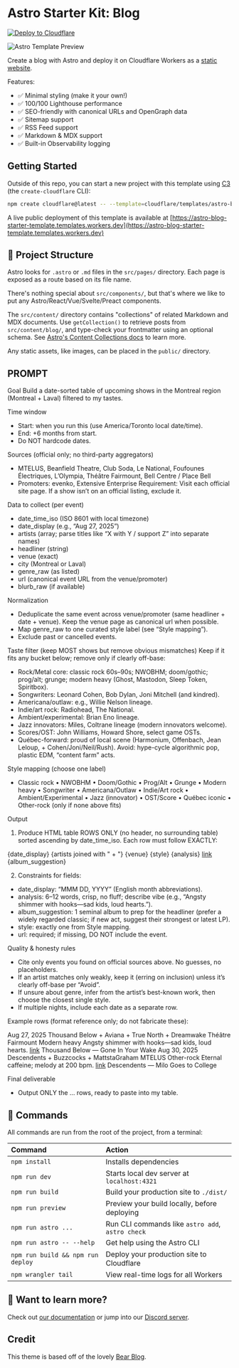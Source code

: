 # Astro Starter Kit: Blog

[![Deploy to Cloudflare](https://deploy.workers.cloudflare.com/button)](https://deploy.workers.cloudflare.com/?url=https://github.com/cloudflare/templates/tree/main/astro-blog-starter-template)

![Astro Template Preview](https://github.com/withastro/astro/assets/2244813/ff10799f-a816-4703-b967-c78997e8323d)

<!-- dash-content-start -->

Create a blog with Astro and deploy it on Cloudflare Workers as a [static website](https://developers.cloudflare.com/workers/static-assets/).

Features:

- ✅ Minimal styling (make it your own!)
- ✅ 100/100 Lighthouse performance
- ✅ SEO-friendly with canonical URLs and OpenGraph data
- ✅ Sitemap support
- ✅ RSS Feed support
- ✅ Markdown & MDX support
- ✅ Built-in Observability logging

<!-- dash-content-end -->

## Getting Started

Outside of this repo, you can start a new project with this template using [C3](https://developers.cloudflare.com/pages/get-started/c3/) (the `create-cloudflare` CLI):

```bash
npm create cloudflare@latest -- --template=cloudflare/templates/astro-blog-starter-template
```

A live public deployment of this template is available at [https://astro-blog-starter-template.templates.workers.dev](https://astro-blog-starter-template.templates.workers.dev)

## 🚀 Project Structure

Astro looks for `.astro` or `.md` files in the `src/pages/` directory. Each page is exposed as a route based on its file name.

There's nothing special about `src/components/`, but that's where we like to put any Astro/React/Vue/Svelte/Preact components.

The `src/content/` directory contains "collections" of related Markdown and MDX documents. Use `getCollection()` to retrieve posts from `src/content/blog/`, and type-check your frontmatter using an optional schema. See [Astro's Content Collections docs](https://docs.astro.build/en/guides/content-collections/) to learn more.

Any static assets, like images, can be placed in the `public/` directory.


## PROMPT

Goal
Build a date-sorted table of upcoming shows in the Montreal region (Montreal + Laval) filtered to my tastes.

Time window
- Start: when you run this (use America/Toronto local date/time).
- End: +6 months from start.
- Do NOT hardcode dates.

Sources (official only; no third-party aggregators)
- MTELUS, Beanfield Theatre, Club Soda, Le National, Foufounes Électriques, L’Olympia, Théâtre Fairmount, Bell Centre / Place Bell
- Promoters: evenko, Extensive Enterprise
Requirement: Visit each official site page. If a show isn’t on an official listing, exclude it.

Data to collect (per event)
- date_time_iso (ISO 8601 with local timezone)
- date_display (e.g., “Aug 27, 2025”)
- artists (array; parse titles like “X with Y / support Z” into separate names)
- headliner (string)
- venue (exact)
- city (Montreal or Laval)
- genre_raw (as listed)
- url (canonical event URL from the venue/promoter)
- blurb_raw (if available)

Normalization
- Deduplicate the same event across venue/promoter (same headliner + date + venue). Keep the venue page as canonical url when possible.
- Map genre_raw to one curated style label (see “Style mapping”).
- Exclude past or cancelled events.

Taste filter (keep MOST shows but remove obvious mismatches)
Keep if it fits any bucket below; remove only if clearly off-base:
- Rock/Metal core: classic rock 60s–90s; NWOBHM; doom/gothic; prog/alt; grunge; modern heavy (Ghost, Mastodon, Sleep Token, Spiritbox).
- Songwriters: Leonard Cohen, Bob Dylan, Joni Mitchell (and kindred).
- Americana/outlaw: e.g., Willie Nelson lineage.
- Indie/art rock: Radiohead, The National.
- Ambient/experimental: Brian Eno lineage.
- Jazz innovators: Miles, Coltrane lineage (modern innovators welcome).
- Scores/OST: John Williams, Howard Shore, select game OSTs.
- Québec-forward: proud of local scene (Harmonium, Offenbach, Jean Leloup, + Cohen/Joni/Neil/Rush).
Avoid: hype-cycle algorithmic pop, plastic EDM, “content farm” acts.

Style mapping (choose one label)
- Classic rock • NWOBHM • Doom/Gothic • Prog/Alt • Grunge • Modern heavy • Songwriter • Americana/Outlaw • Indie/Art rock • Ambient/Experimental • Jazz (innovator) • OST/Score • Québec iconic • Other-rock (only if none above fits)

Output
1) Produce HTML table ROWS ONLY (no header, no surrounding table) sorted ascending by date_time_iso. Each row must follow EXACTLY:
<tr>
  <td>{date_display}</td>
  <td>{artists joined with " + "}</td>
  <td>{venue}</td>
  <td>{style}</td>
  <td>{analysis}</td>
  <td><a href="{url}">link</a></td>
  <td>{album_suggestion}</td>
</tr>

2) Constraints for fields:
- date_display: “MMM DD, YYYY” (English month abbreviations).
- analysis: 6–12 words, crisp, no fluff; describe vibe (e.g., “Angsty shimmer with hooks—sad kids, loud hearts.”).
- album_suggestion: 1 seminal album to prep for the headliner (prefer a widely regarded classic; if new act, suggest their strongest or latest LP).
- style: exactly one from Style mapping.
- url: required; if missing, DO NOT include the event.

Quality & honesty rules
- Cite only events you found on official sources above. No guesses, no placeholders.
- If an artist matches only weakly, keep it (erring on inclusion) unless it’s clearly off-base per “Avoid”.
- If unsure about genre, infer from the artist’s best-known work, then choose the closest single style.
- If multiple nights, include each date as a separate row.

Example rows (format reference only; do not fabricate these):
<tr>
  <td>Aug 27, 2025</td>
  <td>Thousand Below + Aviana + True North + Dreamwake</td>
  <td>Théâtre Fairmount</td>
  <td>Modern heavy</td>
  <td>Angsty shimmer with hooks—sad kids, loud hearts.</td>
  <td><a href="https://example.com">link</a></td>
  <td>Thousand Below — Gone In Your Wake</td>
</tr>
<tr>
  <td>Aug 30, 2025</td>
  <td>Descendents + Buzzcocks + MattstaGraham</td>
  <td>MTELUS</td>
  <td>Other-rock</td>
  <td>Eternal caffeine; melody at 200 bpm.</td>
  <td><a href="https://example.com">link</a></td>
  <td>Descendents — Milo Goes to College</td>
</tr>

Final deliverable
- Output ONLY the <tr>…</tr> rows, ready to paste into my table.


## 🧞 Commands

All commands are run from the root of the project, from a terminal:

| Command                           | Action                                           |
| :-------------------------------- | :----------------------------------------------- |
| `npm install`                     | Installs dependencies                            |
| `npm run dev`                     | Starts local dev server at `localhost:4321`      |
| `npm run build`                   | Build your production site to `./dist/`          |
| `npm run preview`                 | Preview your build locally, before deploying     |
| `npm run astro ...`               | Run CLI commands like `astro add`, `astro check` |
| `npm run astro -- --help`         | Get help using the Astro CLI                     |
| `npm run build && npm run deploy` | Deploy your production site to Cloudflare        |
| `npm wrangler tail`               | View real-time logs for all Workers              |

## 👀 Want to learn more?

Check out [our documentation](https://docs.astro.build) or jump into our [Discord server](https://astro.build/chat).

## Credit

This theme is based off of the lovely [Bear Blog](https://github.com/HermanMartinus/bearblog/).
